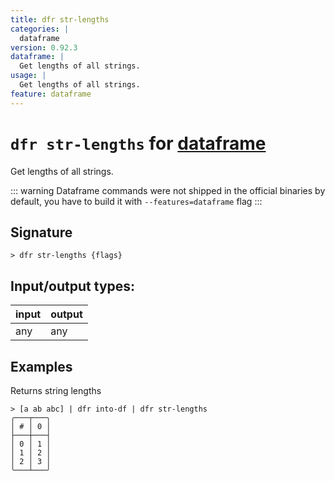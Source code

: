 ```yaml
---
title: dfr str-lengths
categories: |
  dataframe
version: 0.92.3
dataframe: |
  Get lengths of all strings.
usage: |
  Get lengths of all strings.
feature: dataframe
---
```

<!-- This file is automatically generated. Please edit the command in https://github.com/nushell/nushell instead. -->

# `dfr str-lengths` for [dataframe](/commands/categories/dataframe.md)

<div class='command-title'>Get lengths of all strings.</div>

::: warning
Dataframe commands were not shipped in the official binaries by default, you have to build it with `--features=dataframe` flag
:::

## Signature

```> dfr str-lengths {flags} ```


## Input/output types:

| input | output |
| ----- | ------ |
| any   | any    |

## Examples

Returns string lengths
```nu
> [a ab abc] | dfr into-df | dfr str-lengths
╭───┬───╮
│ # │ 0 │
├───┼───┤
│ 0 │ 1 │
│ 1 │ 2 │
│ 2 │ 3 │
╰───┴───╯

```
